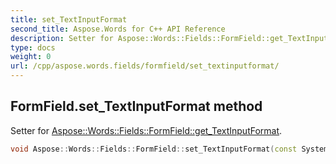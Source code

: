 ```yaml
---
title: set_TextInputFormat
second_title: Aspose.Words for C++ API Reference
description: Setter for Aspose::Words::Fields::FormField::get_TextInputFormat. 
type: docs
weight: 0
url: /cpp/aspose.words.fields/formfield/set_textinputformat/
---
```

## FormField.set_TextInputFormat method


Setter for [Aspose::Words::Fields::FormField::get_TextInputFormat](../get_textinputformat/).

```cpp
void Aspose::Words::Fields::FormField::set_TextInputFormat(const System::String &value)
```

